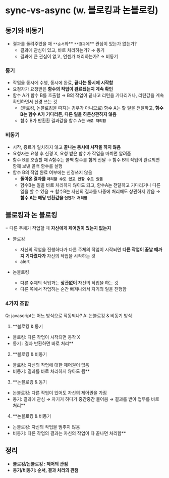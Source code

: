 # sync-vs-async (w. 블로킹과 논블로킹)

## 동기와 비동기

- 결과를 돌려주었을 때 `**순서`와** `**결과`에** 관심이 있는가 없는가?
    - 결과에 관심이 있고, 바로 처리하는가? → 동기
    - 결과에 큰 관심이 없고, 언젠가 처리하는가? → 비동기

### 동기

- 작업을 동시에 수행, 동시에 완료, **끝나는 동시에 시작함**
- 요청자가 요청받은 **함수의 작업이 완료됐는지 계속 확인**
- 함수 A가 함수 B를 호출함 → B의 작업이 끝나고 리턴을 기다리거나, 리턴값을 계속 확인하면서 신경 쓰는 것
    - (블로킹, 논블로킹을 따지는 경우가 아니므로) 함수 A는 할 일을 전달하고,  **함수 B는 함수 A가 기다리든, 다른 일을 하든상관하지 않음**
    - 함수 B가 반환환 결과값을 함수 A는 **`바로 처리함`**

### 비동기

- 시작, 종료가 일치하지 않고 **끝나는 동시에 시작을 하지 않음**
- 요청자는 요청 후 신경 X, 요청 받은 함수가 작업을 마치면 알려줌
- 함수 B를 호출할 때 A함수는 콜백 함수를 함께 전달 → 함수 B의 작업이 완료되면 함께 보낸 콜백 함수를 실행
- 함수 B의 작업 완료 여부에는 신경쓰지 않음
    - **돌아온 결과를 `처리할 수도 있고 안할 수도 있음`**
    - 함수B는 일을 바로 처리하지 않아도 되고, 함수A는 전달하고 기다리거나 다른일을 할 수 있음 
    → 함수B는 자신의 결과를 나중에 처리해도 상관하지 않음 → **함수 A는 해당 반환값을 `언젠가 처리함`**


## 블로킹과 논 블로킹

= 다른 주체가 작업할 때 **자신에게 제어권이 있는지 없는지** 

- 블로킹
    - 자신의 작업을 진행하다가 다른 주체의 작업이 시작되면 **다른 작업이 끝날 때까지 기다렸다가** 자신의 작업을 시작하는 것
    - alert
    
- 논블로킹
    - 다른 주체의 작업과는 **상관없이** 자신의 작업을 하는 것
    - 다른 쪽에서 작업하는 순간 빠져나와서 자기의 일을 진행함

### 4가지 조합

Q: javascript는 어느 방식으로 작동되나?
A: 논블로킹 & 비동기 방식

1. **블로킹 & 동기 
 - 블로킹: 다른 작업이 시작되면 동작 X
- 동기 : 결과 반환하면 바로 처리** 

2. **블로킹 & 비동기
- 블로킹: 자신의 작업에 대한 제어권이 없음 
- 비동기: 결과를 바로 처리하지 않아도 됨** 

3. **논블로킹 & 동기
- 논블로킹: 다른 작업이 있어도 자신의 제어권을 가짐 
- 동기: 결과에 관심 → 자기거 하다가 중간중간 물어봄 → 결과를 받아 업무를 바로 처리** 
   
4. **논블로킹 & 비동기
- 논블로킹: 자신의 작업을 멈추지 않음
- 비동기: 다른 작업의 결과는 자신의 작업이 다 끝나면 처리함** 

## 정리

- **블로킹/논블로킹 : 제어의 관점**
- **동기/비동기: 순서, 결과 처리의 관점**
